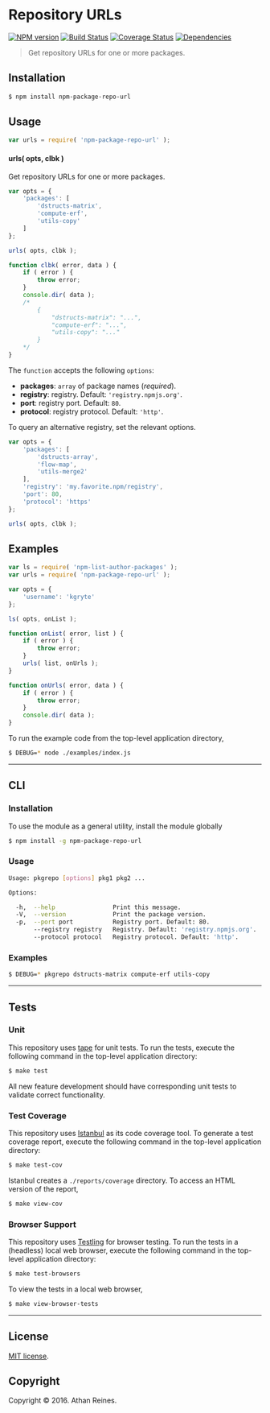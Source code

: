 Repository URLs
===
[![NPM version][npm-image]][npm-url] [![Build Status][build-image]][build-url] [![Coverage Status][coverage-image]][coverage-url] [![Dependencies][dependencies-image]][dependencies-url]

> Get repository URLs for one or more packages.


## Installation

``` bash
$ npm install npm-package-repo-url
```


## Usage

``` javascript
var urls = require( 'npm-package-repo-url' );
```

#### urls( opts, clbk )

Get repository URLs for one or more packages.

``` javascript
var opts = {
	'packages': [
		'dstructs-matrix',
		'compute-erf',
		'utils-copy'
	]	
};

urls( opts, clbk );

function clbk( error, data ) {
	if ( error ) {
		throw error;
	}
	console.dir( data );
	/*
		{
			"dstructs-matrix": "...",
			"compute-erf": "...",
			"utils-copy": "..."
		}
	*/
}
```

The `function` accepts the following `options`:

*	__packages__: `array` of package names (*required*).
*	__registry__: registry. Default: `'registry.npmjs.org'`.
*	__port__: registry port. Default: `80`.
* 	__protocol__: registry protocol. Default: `'http'`.

To query an alternative registry, set the relevant options.

``` javascript
var opts = {
	'packages': [
		'dstructs-array',
		'flow-map',
		'utils-merge2'
	],
	'registry': 'my.favorite.npm/registry',
	'port': 80,
	'protocol': 'https'
};

urls( opts, clbk );
```


## Examples

``` javascript
var ls = require( 'npm-list-author-packages' );
var urls = require( 'npm-package-repo-url' );

var opts = {
	'username': 'kgryte'
};

ls( opts, onList );

function onList( error, list ) {
	if ( error ) {
		throw error;
	}
	urls( list, onUrls );
}

function onUrls( error, data ) {
	if ( error ) {
		throw error;
	}
	console.dir( data );
}
```

To run the example code from the top-level application directory,

``` bash
$ DEBUG=* node ./examples/index.js
```


---
## CLI

### Installation

To use the module as a general utility, install the module globally

``` bash
$ npm install -g npm-package-repo-url
```


### Usage

``` bash
Usage: pkgrepo [options] pkg1 pkg2 ...

Options:

  -h,  --help                Print this message.
  -V,  --version             Print the package version.
  -p,  --port port           Registry port. Default: 80.
       --registry registry   Registry. Default: 'registry.npmjs.org'.
       --protocol protocol   Registry protocol. Default: 'http'.
```


### Examples

``` bash
$ DEBUG=* pkgrepo dstructs-matrix compute-erf utils-copy
```


---
## Tests

### Unit

This repository uses [tape][tape] for unit tests. To run the tests, execute the following command in the top-level application directory:

``` bash
$ make test
```

All new feature development should have corresponding unit tests to validate correct functionality.


### Test Coverage

This repository uses [Istanbul][istanbul] as its code coverage tool. To generate a test coverage report, execute the following command in the top-level application directory:

``` bash
$ make test-cov
```

Istanbul creates a `./reports/coverage` directory. To access an HTML version of the report,

``` bash
$ make view-cov
```


### Browser Support

This repository uses [Testling][testling] for browser testing. To run the tests in a (headless) local web browser, execute the following command in the top-level application directory:

``` bash
$ make test-browsers
```

To view the tests in a local web browser,

``` bash
$ make view-browser-tests
```

<!-- [![browser support][browsers-image]][browsers-url] -->


---
## License

[MIT license](http://opensource.org/licenses/MIT).


## Copyright

Copyright &copy; 2016. Athan Reines.


[npm-image]: http://img.shields.io/npm/v/npm-package-repo-url.svg
[npm-url]: https://npmjs.org/package/npm-package-repo-url

[build-image]: http://img.shields.io/travis/kgryte/npm-package-repo-url/master.svg
[build-url]: https://travis-ci.org/kgryte/npm-package-repo-url

[coverage-image]: https://img.shields.io/codecov/c/github/kgryte/npm-package-repo-url/master.svg
[coverage-url]: https://codecov.io/github/kgryte/npm-package-repo-url?branch=master

[dependencies-image]: http://img.shields.io/david/kgryte/npm-package-repo-url.svg
[dependencies-url]: https://david-dm.org/kgryte/npm-package-repo-url

[dev-dependencies-image]: http://img.shields.io/david/dev/kgryte/npm-package-repo-url.svg
[dev-dependencies-url]: https://david-dm.org/dev/kgryte/npm-package-repo-url

[github-issues-image]: http://img.shields.io/github/issues/kgryte/npm-package-repo-url.svg
[github-issues-url]: https://github.com/kgryte/npm-package-repo-url/issues

[tape]: https://github.com/substack/tape
[istanbul]: https://github.com/gotwarlost/istanbul
[testling]: https://ci.testling.com
